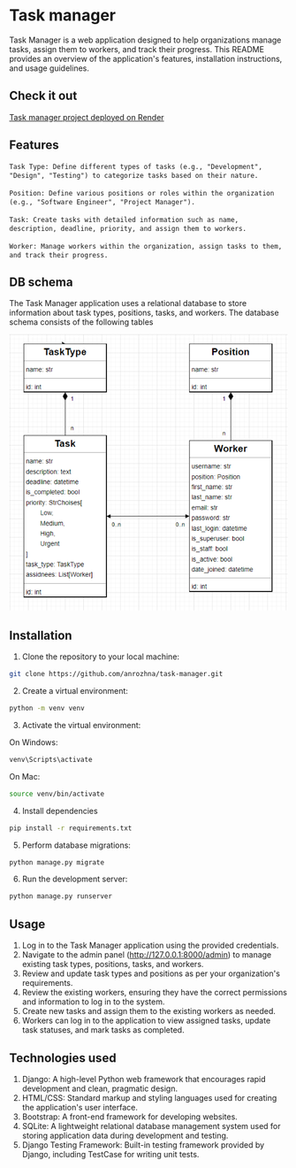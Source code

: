 # Task manager
Task Manager is a web application designed to help organizations manage tasks, assign them to workers, and track their progress. This README provides an overview of the application's features, installation instructions, and usage guidelines.

## Check it out
[Task manager project deployed on Render](https://task-manager-hdpn.onrender.com)

## Features

    Task Type: Define different types of tasks (e.g., "Development", "Design", "Testing") to categorize tasks based on their nature.

    Position: Define various positions or roles within the organization (e.g., "Software Engineer", "Project Manager").

    Task: Create tasks with detailed information such as name, description, deadline, priority, and assign them to workers.

    Worker: Manage workers within the organization, assign tasks to them, and track their progress.

## DB schema
The Task Manager application uses a relational database to store information about task types, positions, tasks, and workers. The database schema consists of the following tables

![img.png](diagram.png)

## Installation
1. Clone the repository to your local machine:
```bash
git clone https://github.com/anrozhna/task-manager.git
```
2. Create a virtual environment:
```bash
python -m venv venv
```

3. Activate the virtual environment:

On Windows:
```bash
venv\Scripts\activate
```
    
On Mac:
```bash
source venv/bin/activate
```

4. Install dependencies
```bash
pip install -r requirements.txt
```

5. Perform database migrations:
```bash
python manage.py migrate
```
6. Run the development server:
```bash
python manage.py runserver
```

## Usage
1. Log in to the Task Manager application using the provided credentials.
2. Navigate to the admin panel (http://127.0.0.1:8000/admin) to manage existing task types, positions, tasks, and workers.
3. Review and update task types and positions as per your organization's requirements.
4. Review the existing workers, ensuring they have the correct permissions and information to log in to the system.
5. Create new tasks and assign them to the existing workers as needed.
6. Workers can log in to the application to view assigned tasks, update task statuses, and mark tasks as completed.

## Technologies used
1. Django: A high-level Python web framework that encourages rapid development and clean, pragmatic design.
2. HTML/CSS: Standard markup and styling languages used for creating the application's user interface.
3. Bootstrap: A front-end framework for developing websites.
4. SQLite: A lightweight relational database management system used for storing application data during development and testing.
5. Django Testing Framework: Built-in testing framework provided by Django, including TestCase for writing unit tests.
